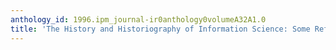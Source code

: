 ```yaml
---
anthology_id: 1996.ipm_journal-ir0anthology0volumeA32A1.0
title: 'The History and Historiography of Information Science: Some Reflections'
---
```

